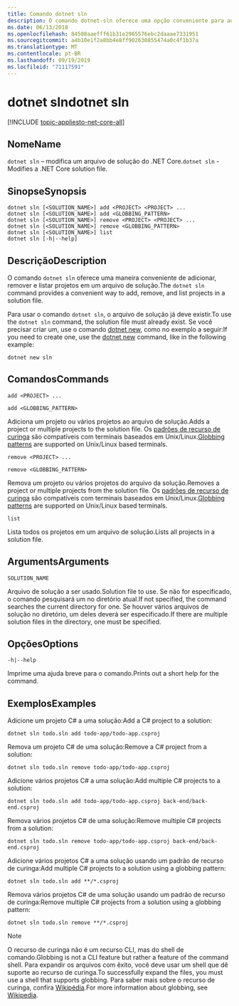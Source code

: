 ```yaml
---
title: Comando dotnet sln
description: O comando dotnet-sln oferece uma opção conveniente para adicionar, remover e listar projetos em um arquivo de solução.
ms.date: 06/13/2018
ms.openlocfilehash: 84508aaefff61b31e2965576ebc2daaae7331951
ms.sourcegitcommit: a4b10e1f2a8bb4e8ff902630855474a0c4f1b37a
ms.translationtype: MT
ms.contentlocale: pt-BR
ms.lasthandoff: 09/19/2019
ms.locfileid: "71117591"
---
```

# <a name="dotnet-sln"></a><span data-ttu-id="042ad-103">dotnet sln</span><span class="sxs-lookup"><span data-stu-id="042ad-103">dotnet sln</span></span>

[!INCLUDE [topic-appliesto-net-core-all](../../../includes/topic-appliesto-net-core-all.md)]

## <a name="name"></a><span data-ttu-id="042ad-104">Nome</span><span class="sxs-lookup"><span data-stu-id="042ad-104">Name</span></span>

<span data-ttu-id="042ad-105">`dotnet sln` – modifica um arquivo de solução do .NET Core.</span><span class="sxs-lookup"><span data-stu-id="042ad-105">`dotnet sln` - Modifies a .NET Core solution file.</span></span>

## <a name="synopsis"></a><span data-ttu-id="042ad-106">Sinopse</span><span class="sxs-lookup"><span data-stu-id="042ad-106">Synopsis</span></span>

```dotnetcli
dotnet sln [<SOLUTION_NAME>] add <PROJECT> <PROJECT> ...
dotnet sln [<SOLUTION_NAME>] add <GLOBBING_PATTERN>
dotnet sln [<SOLUTION_NAME>] remove <PROJECT> <PROJECT> ...
dotnet sln [<SOLUTION_NAME>] remove <GLOBBING_PATTERN>
dotnet sln [<SOLUTION_NAME>] list
dotnet sln [-h|--help]
```

## <a name="description"></a><span data-ttu-id="042ad-107">Descrição</span><span class="sxs-lookup"><span data-stu-id="042ad-107">Description</span></span>

<span data-ttu-id="042ad-108">O comando `dotnet sln` oferece uma maneira conveniente de adicionar, remover e listar projetos em um arquivo de solução.</span><span class="sxs-lookup"><span data-stu-id="042ad-108">The `dotnet sln` command provides a convenient way to add, remove, and list projects in a solution file.</span></span>

<span data-ttu-id="042ad-109">Para usar o comando `dotnet sln`, o arquivo de solução já deve existir.</span><span class="sxs-lookup"><span data-stu-id="042ad-109">To use the `dotnet sln` command, the solution file must already exist.</span></span> <span data-ttu-id="042ad-110">Se você precisar criar um, use o comando [dotnet new](dotnet-new.md), como no exemplo a seguir:</span><span class="sxs-lookup"><span data-stu-id="042ad-110">If you need to create one, use the [dotnet new](dotnet-new.md) command, like in the following example:</span></span>

```dotnetcli
dotnet new sln
```

## <a name="commands"></a><span data-ttu-id="042ad-111">Comandos</span><span class="sxs-lookup"><span data-stu-id="042ad-111">Commands</span></span>

`add <PROJECT> ...`

`add <GLOBBING_PATTERN>`

<span data-ttu-id="042ad-112">Adiciona um projeto ou vários projetos ao arquivo de solução.</span><span class="sxs-lookup"><span data-stu-id="042ad-112">Adds a project or multiple projects to the solution file.</span></span> <span data-ttu-id="042ad-113">Os [padrões de recurso de curinga](https://en.wikipedia.org/wiki/Glob_(programming)) são compatíveis com terminais baseados em Unix/Linux.</span><span class="sxs-lookup"><span data-stu-id="042ad-113">[Globbing patterns](https://en.wikipedia.org/wiki/Glob_(programming)) are supported on Unix/Linux based terminals.</span></span>

`remove <PROJECT> ...`

`remove <GLOBBING_PATTERN>`

<span data-ttu-id="042ad-114">Remova um projeto ou vários projetos do arquivo da solução.</span><span class="sxs-lookup"><span data-stu-id="042ad-114">Removes a project or multiple projects from the solution file.</span></span> <span data-ttu-id="042ad-115">Os [padrões de recurso de curinga](https://en.wikipedia.org/wiki/Glob_(programming)) são compatíveis com terminais baseados em Unix/Linux.</span><span class="sxs-lookup"><span data-stu-id="042ad-115">[Globbing patterns](https://en.wikipedia.org/wiki/Glob_(programming)) are supported on Unix/Linux based terminals.</span></span>

`list`

<span data-ttu-id="042ad-116">Lista todos os projetos em um arquivo de solução.</span><span class="sxs-lookup"><span data-stu-id="042ad-116">Lists all projects in a solution file.</span></span>

## <a name="arguments"></a><span data-ttu-id="042ad-117">Arguments</span><span class="sxs-lookup"><span data-stu-id="042ad-117">Arguments</span></span>

`SOLUTION_NAME`

<span data-ttu-id="042ad-118">Arquivo de solução a ser usado.</span><span class="sxs-lookup"><span data-stu-id="042ad-118">Solution file to use.</span></span> <span data-ttu-id="042ad-119">Se não for especificado, o comando pesquisará um no diretório atual.</span><span class="sxs-lookup"><span data-stu-id="042ad-119">If not specified, the command searches the current directory for one.</span></span> <span data-ttu-id="042ad-120">Se houver vários arquivos de solução no diretório, um deles deverá ser especificado.</span><span class="sxs-lookup"><span data-stu-id="042ad-120">If there are multiple solution files in the directory, one must be specified.</span></span>

## <a name="options"></a><span data-ttu-id="042ad-121">Opções</span><span class="sxs-lookup"><span data-stu-id="042ad-121">Options</span></span>

`-h|--help`

<span data-ttu-id="042ad-122">Imprime uma ajuda breve para o comando.</span><span class="sxs-lookup"><span data-stu-id="042ad-122">Prints out a short help for the command.</span></span>

## <a name="examples"></a><span data-ttu-id="042ad-123">Exemplos</span><span class="sxs-lookup"><span data-stu-id="042ad-123">Examples</span></span>

<span data-ttu-id="042ad-124">Adicione um projeto C# a uma solução:</span><span class="sxs-lookup"><span data-stu-id="042ad-124">Add a C# project to a solution:</span></span>

`dotnet sln todo.sln add todo-app/todo-app.csproj`

<span data-ttu-id="042ad-125">Remova um projeto C# de uma solução:</span><span class="sxs-lookup"><span data-stu-id="042ad-125">Remove a C# project from a solution:</span></span>

`dotnet sln todo.sln remove todo-app/todo-app.csproj`

<span data-ttu-id="042ad-126">Adicione vários projetos C# a uma solução:</span><span class="sxs-lookup"><span data-stu-id="042ad-126">Add multiple C# projects to a solution:</span></span>

`dotnet sln todo.sln add todo-app/todo-app.csproj back-end/back-end.csproj`

<span data-ttu-id="042ad-127">Remova vários projetos C# de uma solução:</span><span class="sxs-lookup"><span data-stu-id="042ad-127">Remove multiple C# projects from a solution:</span></span>

`dotnet sln todo.sln remove todo-app/todo-app.csproj back-end/back-end.csproj`

<span data-ttu-id="042ad-128">Adicione vários projetos C# a uma solução usando um padrão de recurso de curinga:</span><span class="sxs-lookup"><span data-stu-id="042ad-128">Add multiple C# projects to a solution using a globbing pattern:</span></span>

`dotnet sln todo.sln add **/*.csproj`

<span data-ttu-id="042ad-129">Remova vários projetos C# de uma solução usando um padrão de recurso de curinga:</span><span class="sxs-lookup"><span data-stu-id="042ad-129">Remove multiple C# projects from a solution using a globbing pattern:</span></span>

`dotnet sln todo.sln remove **/*.csproj`

> [!NOTE]
> <span data-ttu-id="042ad-130">O recurso de curinga não é um recurso CLI, mas do shell de comando.</span><span class="sxs-lookup"><span data-stu-id="042ad-130">Globbing is not a CLI feature but rather a feature of the command shell.</span></span> <span data-ttu-id="042ad-131">Para expandir os arquivos com êxito, você deve usar um shell que dê suporte ao recurso de curinga.</span><span class="sxs-lookup"><span data-stu-id="042ad-131">To successfully expand the files, you must use a shell that supports globbing.</span></span> <span data-ttu-id="042ad-132">Para saber mais sobre o recurso de curinga, confira [Wikipédia](https://en.wikipedia.org/wiki/Glob_(programming)).</span><span class="sxs-lookup"><span data-stu-id="042ad-132">For more information about globbing, see [Wikipedia](https://en.wikipedia.org/wiki/Glob_(programming)).</span></span>
